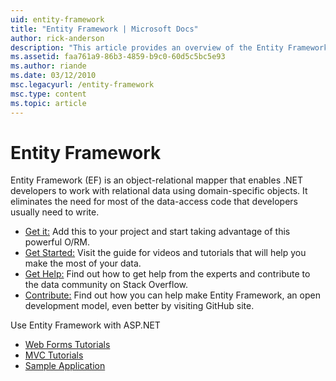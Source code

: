 ```yaml
---
uid: entity-framework
title: "Entity Framework | Microsoft Docs"
author: rick-anderson
description: "This article provides an overview of the Entity Framework."
ms.assetid: faa761a9-86b3-4859-b9c0-60d5c5bc5e93
ms.author: riande
ms.date: 03/12/2010
msc.legacyurl: /entity-framework
msc.type: content
ms.topic: article
---
```

# Entity Framework

Entity Framework (EF) is an object-relational mapper that enables .NET developers to work with relational data using domain-specific objects. It eliminates the need for most of the data-access code that developers usually need to write.

- [Get it:](https://msdn.com/data/ee712906) Add this to your project and start taking advantage of this powerful O/RM.
- [Get Started:](https://msdn.com/data/ee712907) Visit the guide for videos and tutorials that will help you make the most of your data.
- [Get Help:](https://msdn.com/data/hh913619) Find out how to get help from the experts and contribute to the data community on Stack Overflow.
- [Contribute:](https://github.com/aspnet/EntityFramework6) Find out how you can help make Entity Framework, an open development model, even better by visiting GitHub site.

Use Entity Framework with ASP.NET

- [Web Forms Tutorials](web-forms/overview/older-versions-getting-started/getting-started-with-ef/the-entity-framework-and-aspnet-getting-started-part-1.md)
- [MVC Tutorials](mvc/overview/getting-started/getting-started-with-ef-using-mvc/creating-an-entity-framework-data-model-for-an-asp-net-mvc-application.md)
- [Sample Application](https://webpifeed.blob.core.windows.net/webpifeed/Partners/ASP.NET%20MVC%20Application%20Using%20Entity%20Framework%20Code%20First.zip)
